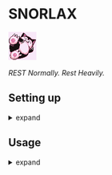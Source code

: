 # SNORLAX
![Snorlax sprite fron Pokemon Generation 1, 4 colors](https://raw.githubusercontent.com/seanmorris/snorlax/master/snorlax.png)

*REST Normally. Rest Heavily.*

## Setting up
<details><summary>expand</summary>

### Users & Keys

### Permissions

</details>

## Usage

<details><summary>expand</summary>

### Login challenge


### Getting a whole file
### Getting a partial file
### Watching a file

get

### Creating a file

post

### Replacing a file

put

### Patching a file

patch

### Deleting a file

delete

</details>